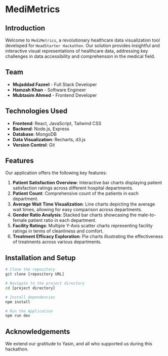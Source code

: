 # MediMetrics

## Introduction

Welcome to `MediMetrics`, a revolutionary healthcare data visualization tool developed for `HeadStarter Hackathon`. Our solution provides insightful and interactive visual representations of healthcare data, addressing key challenges in data accessibility and comprehension in the medical field.

## Team

- **Mujaddad Fazeel** - Full Stack Developer
- **Hamzah Khan** - Software Engineer
- **Mubtasim Ahmed** - Frontend Developer

## Technologies Used

- **Frontend**: React, JavaScript, Tailwind CSS
- **Backend**: Node.js, Express
- **Database**: MongoDB
- **Data Visualization**: Recharts, d3.js
- **Version Control**: Git

## Features

Our application offers the following key features:

1. **Patient Satisfaction Overview**: Interactive bar charts displaying patient satisfaction ratings across different hospital departments.
2. **Patient Count**: Comprehensive count of the patients in each department.
3. **Average Wait Time Visualization**: Line charts depicting the average wait times, allowing for easy comparison across departments.
4. **Gender Ratio Analysis**: Stacked bar charts showcasing the male-to-female patient ratio in each department.
5. **Facility Ratings**: Multiple Y-Axis scatter charts representing facility ratings in terms of cleanliness and comfort.
6. **Treatment Efficacy Exploration**: Pie charts illustrating the effectiveness of treatments across various departments.

## Installation and Setup

```bash
# Clone the repository
git clone [repository URL]

# Navigate to the project directory
cd [project directory]

# Install dependencies
npm install

# Run the Application
npm run dev
```

## Acknowledgements
We extend our gratitude to Yasin, and all who supported us during this hackathon.


